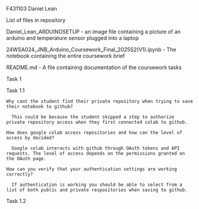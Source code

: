 F431103
Daniel Lean

List of files in repository

  Daniel_Lean_ARDUINOSETUP - an image file containing a picture of an arduino and temperature sensor plugged into a laptop
  
  24WSA024_JNB_Arduino_Coursework_Final_2025S2(V1).ipynb - The notebook containing the entire coursework brief
  
  README.md - A file containing documentation of the coursework tasks

Task 1

  Task 1.1

    Why cant the student find their private repository when trying to save their notebook to github?

      This could be because the student skipped a step to authorize private repository access when they first connected colab to github.

    How does google colab access repositories and how can the level of access by decided?

      Google colab interacts with github through OAuth tokens and API requests. The level of access depends on the permissions granted on the OAuth page.

    How can you verify that your authentication settings are working correctly?

      If authentication is working you should be able to select from a list of both public and private respositories when saving to github.

  Task 1.2



     
